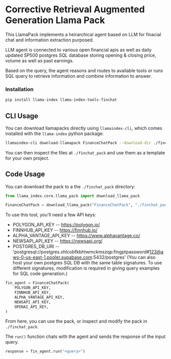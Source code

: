 # Corrective Retrieval Augmented Generation Llama Pack

This LlamaPack implements a heirarchical agent based on LLM for finacial chat and information extraction purposed.

LLM agent is connected to various open financial apis as well as daily updated SP500 postgres SQL database storing
opening & closing price, volume as well as past earnings.

Based on the query, the agent reasons and routes to available tools or runs SQL query to retrieve information and
combine information to answer.

### Installation

```bash
pip install llama-index llama-index-tools-finchat
```

## CLI Usage

You can download llamapacks directly using `llamaindex-cli`, which comes installed with the `llama-index` python package:

```bash
llamaindex-cli download-llamapack FinanceChatPack --download-dir ./finchat_pack
```

You can then inspect the files at `./finchat_pack` and use them as a template for your own project.

## Code Usage

You can download the pack to a the `./finchat_pack` directory:

```python
from llama_index.core.llama_pack import download_llama_pack

FinanceChatPack = download_llama_pack("FinanceChatPack", "./finchat_pack")
```

To use this tool, you'll need a few API keys:

- POLYGON_API_KEY -- <https://polygon.io/>
- FINNHUB_API_KEY -- <https://finnhub.io/>
- ALPHA_VANTAGE_API_KEY -- <https://www.alphavantage.co/>
- NEWSAPI_API_KEY -- <https://newsapi.org/>
- POSTGRES_DB_URI -- 'postgresql://postgres.xhlcobfkbhtwmckmszqp:fingptpassword#123@aws-0-us-east-1.pooler.supabase.com:5432/postgres' (You can also host your own postgres SQL DB with the same table signatures. To use different signatures, modification is required in giving query examples for SQL code generation.)

```python
fin_agent = FinanceChatPack(
    POLYGON_API_KEY,
    FINNHUB_API_KEY,
    ALPHA_VANTAGE_API_KEY,
    NEWSAPI_API_KEY,
    OPENAI_API_KEY,
)
```

From here, you can use the pack, or inspect and modify the pack in `./finchat_pack`.

The `run()` function chats with the agent and sends the response of the input query.

```python
response = fin_agent.run("<query>")
```
